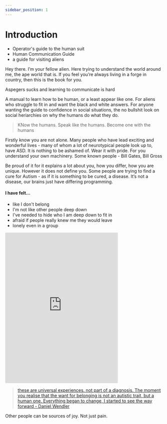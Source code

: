 ```yaml
---
sidebar_position: 1
---
```


# Introduction

- Operator's guide to the human suit
- Human Communication Guide
- a guide for visiting aliens

Hey there. I’m your fellow alien. Here trying to understand the world around me, the ape world that is.
If you feel you’re always living in a forge in country, then this is the book for you.

Aspegers sucks and learning to communicate is hard

A manual to learn how to be human, or a least appear like one. For aliens who struggle to fit in and want the black and white answers. For anyone wanting the guide to confidence in social situations, the no bullshit look on social heriarchies on why the humans do what they do.

> KNow the humans. Speak like the humans. Become one with the humans

Firstly know you are not alone. Many people who have lead exciting and wonderful lives - many of whom a lot of neurotypical people look up to, have ASD.
It is nothing to be ashamed of. Wear it with pride. For you understand your own machinery.
Some known people - Bill Gates, Bill Gross

Be proud of it for it explains a lot about you, how you differ, how you are unique. However it does not define you.
Some people are trying to find a cure for Autism - as if it is something to be cured, a disease. It’s not a disease, our brains just have differing programming.

#### I have felt...

- like I don't belong
- I'm not like other people deep down
- I've needed to hide who I am deep down to fit in
- afraid if people really knew me they would leave
- lonely even in a group

<iframe src="https://giphy.com/embed/1GSRg6e2JdtX5uXGyQ" width="360" height="480"  frameBorder="0" class="giphy-embed" allowFullScreen></iframe>

> [these are universal experiences. not part of a diagnosis. The moment you realise that the want for belonging is not an autistic trait, but a human one. Everything began to change, I started to see the way forward - Daniel Wendler](https://www.youtube.com/watch?v=KeMW2Asu8vg)

Other people can be sources of joy. Not just pain.
